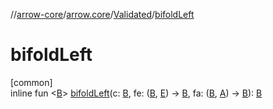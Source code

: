 //[arrow-core](../../../index.md)/[arrow.core](../index.md)/[Validated](index.md)/[bifoldLeft](bifold-left.md)

# bifoldLeft

[common]\
inline fun &lt;[B](bifold-left.md)&gt; [bifoldLeft](bifold-left.md)(c: [B](bifold-left.md), fe: ([B](bifold-left.md), [E](index.md)) -&gt; [B](bifold-left.md), fa: ([B](bifold-left.md), [A](index.md)) -&gt; [B](bifold-left.md)): [B](bifold-left.md)

